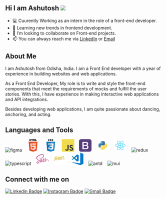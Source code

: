 ## Hi I am Ashutosh <img src="https://media.giphy.com/media/hvRJCLFzcasrR4ia7z/giphy.gif" width="25px">

- 💻 Cuurently Working as an intern in the role of a front-end developer.
- 🌱 Learning new trends in frontend development.
- 👯 I’m looking to collaborate on Front-end projects.
- 📫 You can always reach me via [LinkedIn](https://www.linkedin.com/in/ashutoshbisoyi/) or [Email](mailto:ashutoshbisoyi205@gmail.com)


## About Me

I am Ashutosh from Odisha, India. I am a Front End developer with a year of experience in building websites and web applications. 

As a Front End Developer, My role is to write and style the front-end components that meet the requirements of mocks and fulfill the user stories. With this, I have experience in making interactive web applications and API integrations.

Besides developing web applications, I am quite passionate about dancing, anchoring, and acting.


## Languages and Tools

<p align="left">
<img height="40" src="https://www.vectorlogo.zone/logos/figma/figma-icon.svg" alt="figma">&nbsp;&nbsp;&nbsp;
<img height="40" src="https://raw.githubusercontent.com/github/explore/80688e429a7d4ef2fca1e82350fe8e3517d3494d/topics/html/html.png" alt="html5">&nbsp;&nbsp;&nbsp;
<img height="40" src="https://raw.githubusercontent.com/github/explore/80688e429a7d4ef2fca1e82350fe8e3517d3494d/topics/css/css.png" alt="css3">&nbsp;&nbsp;&nbsp;
<img height="40" src="https://raw.githubusercontent.com/github/explore/80688e429a7d4ef2fca1e82350fe8e3517d3494d/topics/javascript/javascript.png" alt="javascript">&nbsp;&nbsp;&nbsp;
<img height="40" src="https://raw.githubusercontent.com/github/explore/80688e429a7d4ef2fca1e82350fe8e3517d3494d/topics/bootstrap/bootstrap.png" alt="bootstrap">&nbsp;&nbsp;&nbsp;
<img height="40" src="https://raw.githubusercontent.com/github/explore/80688e429a7d4ef2fca1e82350fe8e3517d3494d/topics/python/python.png" alt="python">&nbsp;&nbsp;&nbsp;
<img height="40" src="https://raw.githubusercontent.com/github/explore/80688e429a7d4ef2fca1e82350fe8e3517d3494d/topics/react/react.png" alt="react">&nbsp;&nbsp;&nbsp;
<img height="40" src="https://cdn.iconscout.com/icon/free/png-512/redux-283024.png" alt="redux">&nbsp;&nbsp;&nbsp;
<img height="40" src="https://cdn.iconscout.com/icon/free/png-512/typescript-1174965.png" alt="typescript">&nbsp;&nbsp;&nbsp;
<img height="40" src="https://raw.githubusercontent.com/github/explore/80688e429a7d4ef2fca1e82350fe8e3517d3494d/topics/sass/sass.png" alt="sass">&nbsp;&nbsp;&nbsp;
<img height="40" src="https://raw.githubusercontent.com/github/explore/80688e429a7d4ef2fca1e82350fe8e3517d3494d/topics/babel/babel.png" alt="babel">&nbsp;&nbsp;&nbsp;
<img height="40" src="https://raw.githubusercontent.com/github/explore/80688e429a7d4ef2fca1e82350fe8e3517d3494d/topics/visual-studio-code/visual-studio-code.png" alt="babel">&nbsp;&nbsp;&nbsp;
<img height="40" src="https://gw.alipayobjects.com/zos/rmsportal/rlpTLlbMzTNYuZGGCVYM.png" alt="antd">&nbsp;&nbsp;&nbsp;
<img height="40" src="https://material-ui.com/static/logo.png" alt="mui">&nbsp;&nbsp;&nbsp;
</p>

## Connect with me on

[![Linkedin Badge](https://img.shields.io/badge/-ashutoshbisoyi-blue?style=flat-square&logo=Linkedin&logoColor=white&link=https://www.linkedin.com/in/ashutoshbisoyi/)](https://www.linkedin.com/in/ashutoshbisoyi/)
[![Instagram Badge](https://img.shields.io/badge/-ashutoshbisoyi-purple?style=flat-square&logo=instagram&logoColor=white&link=https://instagram.com/ashutoshbisoyi/)](https://instagram.com/ashutoshbisoyi)
[![Gmail Badge](https://img.shields.io/badge/-ashutoshbisoyi205@gmail.com-c14438?style=flat-square&logo=Gmail&logoColor=white&link=mailto:ashutoshbisoyi205@gmail.com)](mailto:kanna6501@gmail.com)
